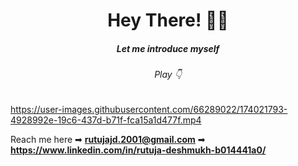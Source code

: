 <h1 align="center">Hey There! 🙋‍♀️</h1>
<h5 align="center">Let me introduce myself</h5>
<h6 align="center">Play 👇</h6>


https://user-images.githubusercontent.com/66289022/174021793-4928992e-19c6-437d-b71f-fca15a1d477f.mp4


Reach me here ➡ **rutujajd.2001@gmail.com**
              ➡ **https://www.linkedin.com/in/rutuja-deshmukh-b014441a0/**
                  

